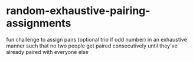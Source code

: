 # random-exhaustive-pairing-assignments
fun challenge to assign pairs (optional trio if odd number) in an exhaustive manner such that no two people get paired consecutively until they've already paired with everyone else
